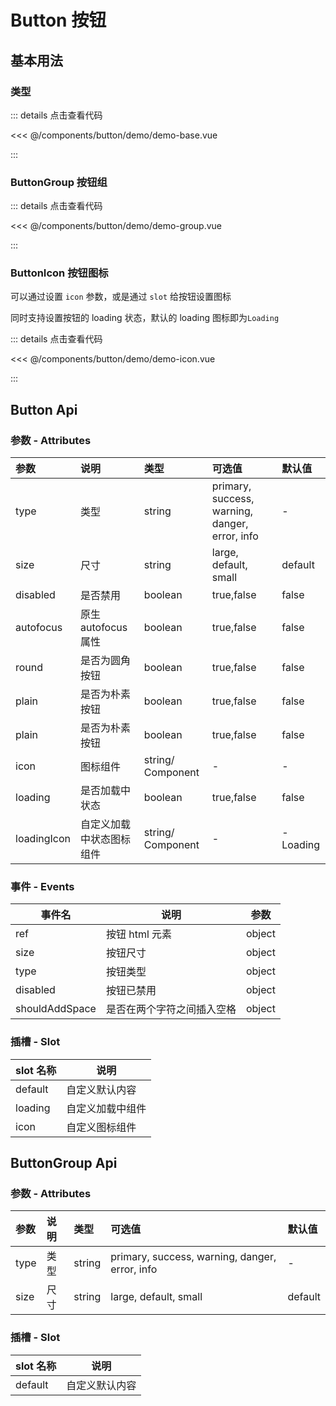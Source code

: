 <script setup>
import demoBase from './demo/demo-base.vue'
import demoGroup from './demo/demo-group.vue'
import demoIcon from './demo/demo-icon.vue'
</script>

# Button 按钮

## 基本用法

### 类型

<demo-base />

::: details 点击查看代码

<<< @/components/button/demo/demo-base.vue

:::

### ButtonGroup 按钮组

<demo-group />

::: details 点击查看代码

<<< @/components/button/demo/demo-group.vue

:::

### ButtonIcon 按钮图标

可以通过设置 `icon` 参数，或是通过 `slot` 给按钮设置图标

同时支持设置按钮的 loading 状态，默认的 loading 图标即为`Loading`

<demo-icon />

::: details 点击查看代码

<<< @/components/button/demo/demo-icon.vue

:::

## Button Api

### 参数 - Attributes

| 参数        | 说明                     | 类型              | 可选值                                         | 默认值   |
| :---------- | :----------------------- | :---------------- | :--------------------------------------------- | :------- |
| type        | 类型                     | string            | primary, success, warning, danger, error, info | -        |
| size        | 尺寸                     | string            | large, default, small                          | default  |
| disabled    | 是否禁用                 | boolean           | true,false                                     | false    |
| autofocus   | 原生 autofocus 属性      | boolean           | true,false                                     | false    |
| round       | 是否为圆角按钮           | boolean           | true,false                                     | false    |
| plain       | 是否为朴素按钮           | boolean           | true,false                                     | false    |
| plain       | 是否为朴素按钮           | boolean           | true,false                                     | false    |
| icon        | 图标组件                 | string/ Component | -                                              | -        |
| loading     | 是否加载中状态           | boolean           | true,false                                     | false    |
| loadingIcon | 自定义加载中状态图标组件 | string/ Component | -                                              | -Loading |

### 事件 - Events

| 事件名         | 说明                       | 参数   |
| -------------- | -------------------------- | ------ |
| ref            | 按钮 html 元素             | object |
| size           | 按钮尺寸                   | object |
| type           | 按钮类型                   | object |
| disabled       | 按钮已禁用                 | object |
| shouldAddSpace | 是否在两个字符之间插入空格 | object |

### 插槽 - Slot

| slot 名称 | 说明             |
| --------- | ---------------- |
| default   | 自定义默认内容   |
| loading   | 自定义加载中组件 |
| icon      | 自定义图标组件   |

## ButtonGroup Api

### 参数 - Attributes

| 参数 | 说明 | 类型   | 可选值                                         | 默认值  |
| :--- | :--- | :----- | :--------------------------------------------- | :------ |
| type | 类型 | string | primary, success, warning, danger, error, info | -       |
| size | 尺寸 | string | large, default, small                          | default |

### 插槽 - Slot

| slot 名称 | 说明           |
| --------- | -------------- |
| default   | 自定义默认内容 |
